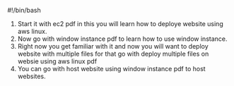 #!/bin/bash
1. Start it with ec2 pdf in this you will learn how to deploye website using aws linux.
2. Now go with window instance pdf to learn how to use window instance.
3. Right now you get familiar with it and now you will want to deploy website with multiple files for that go with deploy multiple files on websie using aws linux pdf
4. You can go with host website using window instance pdf to host websites.
